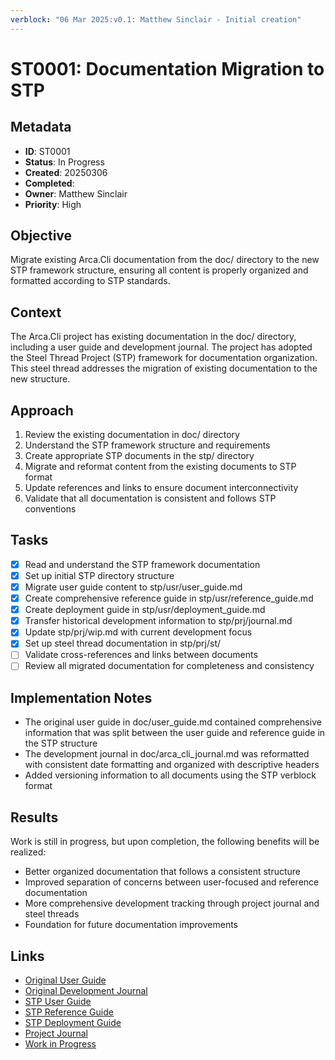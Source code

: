```yaml
---
verblock: "06 Mar 2025:v0.1: Matthew Sinclair - Initial creation"
---
```

# ST0001: Documentation Migration to STP

## Metadata

- **ID**: ST0001
- **Status**: In Progress
- **Created**: 20250306
- **Completed**: 
- **Owner**: Matthew Sinclair
- **Priority**: High

## Objective

Migrate existing Arca.Cli documentation from the doc/ directory to the new STP framework structure, ensuring all content is properly organized and formatted according to STP standards.

## Context

The Arca.Cli project has existing documentation in the doc/ directory, including a user guide and development journal. The project has adopted the Steel Thread Project (STP) framework for documentation organization. This steel thread addresses the migration of existing documentation to the new structure.

## Approach

1. Review the existing documentation in doc/ directory
2. Understand the STP framework structure and requirements
3. Create appropriate STP documents in the stp/ directory
4. Migrate and reformat content from the existing documents to STP format
5. Update references and links to ensure document interconnectivity
6. Validate that all documentation is consistent and follows STP conventions

## Tasks

- [x] Read and understand the STP framework documentation
- [x] Set up initial STP directory structure
- [x] Migrate user guide content to stp/usr/user_guide.md
- [x] Create comprehensive reference guide in stp/usr/reference_guide.md
- [x] Create deployment guide in stp/usr/deployment_guide.md
- [x] Transfer historical development information to stp/prj/journal.md
- [x] Update stp/prj/wip.md with current development focus
- [x] Set up steel thread documentation in stp/prj/st/
- [ ] Validate cross-references and links between documents
- [ ] Review all migrated documentation for completeness and consistency

## Implementation Notes

- The original user guide in doc/user_guide.md contained comprehensive information that was split between the user guide and reference guide in the STP structure
- The development journal in doc/arca_cli_journal.md was reformatted with consistent date formatting and organized with descriptive headers
- Added versioning information to all documents using the STP verblock format

## Results

Work is still in progress, but upon completion, the following benefits will be realized:

- Better organized documentation that follows a consistent structure
- Improved separation of concerns between user-focused and reference documentation
- More comprehensive development tracking through project journal and steel threads
- Foundation for future documentation improvements

## Links

- [Original User Guide](/doc/user_guide.md)
- [Original Development Journal](/doc/arca_cli_journal.md)
- [STP User Guide](/stp/usr/user_guide.md)
- [STP Reference Guide](/stp/usr/reference_guide.md)
- [STP Deployment Guide](/stp/usr/deployment_guide.md)
- [Project Journal](/stp/prj/journal.md)
- [Work in Progress](/stp/prj/wip.md)